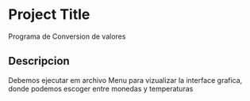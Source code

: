 # Project Title

Programa de  Conversion  de valores

## Descripcion 

Debemos ejecutar em archivo Menu para vizualizar la  interface grafica, donde podemos escoger entre   monedas y temperaturas
